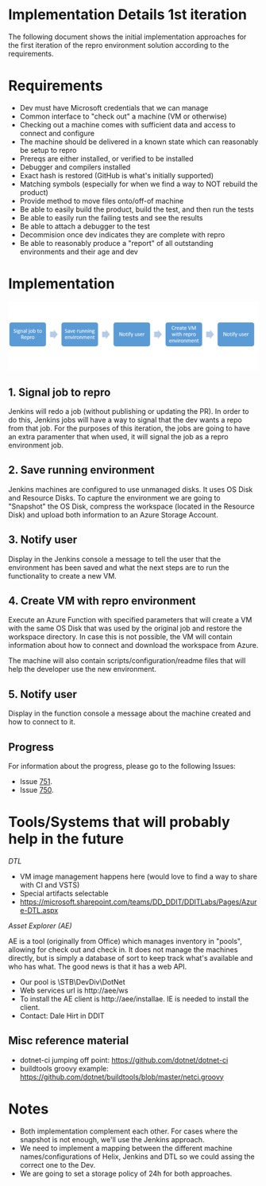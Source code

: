 # Implementation Details 1st iteration
The following document shows the initial implementation approaches for the first iteration of the repro environment solution according to the requirements.

# Requirements
- Dev must have Microsoft credentials that we can manage
- Common interface to "check out" a machine (VM or otherwise)
- Checking out a machine comes with sufficient data and access to connect and configure 
- The machine should be delivered in a known state which can reasonably be setup to repro
- Prereqs are either installed, or verified to be installed
- Debugger and compilers installed
- Exact hash is restored (GitHub is what's initially supported)
- Matching symbols (especially for when we find a way to NOT rebuild the product)
- Provide method to move files onto/off-of machine
- Be able to easily build the product, build the test, and then run the tests
- Be able to easily run the failing tests and see the results
- Be able to attach a debugger to the test
- Decommision once dev indicates they are complete with repro
- Be able to reasonably produce a "report" of all outstanding environments and their age and dev

# Implementation 
![Implementation](./implementation.PNG?raw=true)

## 1. Signal job to repro
Jenkins will redo a job (without publishing or updating the PR). In order to do this, Jenkins jobs will have a way to signal that the dev wants a repo from that job. For the purposes of this iteration, the jobs are going to have an extra paramenter that when used, it will signal the job as a repro environment job.

## 2. Save running environment
Jenkins machines are configured to use unmanaged disks. It uses OS Disk and Resource Disks. To capture the environment we are going to "Snapshot" the OS Disk, compress the workspace (located in the Resource Disk) and upload both information to an Azure Storage Account.

## 3. Notify user
Display in the Jenkins console a message to tell the user that the environment has been saved and what the next steps are to run the functionality to create a new VM.

## 4. Create VM with repro environment
Execute an Azure Function with specified parameters that will create a VM with the same OS Disk that was used by the original job and restore the workspace directory. 
In case this is not possible, the VM will contain information about how to connect and download the workspace from Azure.

The machine will also contain scripts/configuration/readme files that will help the developer use the new environment.

## 5. Notify user
Display in the function console a message about the machine created and how to connect to it.

## Progress
For information about the progress, please go to the following Issues:
- Issue [751](https://github.com/dotnet/core-eng/issues/751).
- Issue [750](https://github.com/dotnet/core-eng/issues/750).

# Tools/Systems that will probably help in the future
*DTL*
- VM image management happens here (would love to find a way to share with CI and VSTS)
- Special artifacts selectable
- https://microsoft.sharepoint.com/teams/DD_DDIT/DDITLabs/Pages/Azure-DTL.aspx

*Asset Explorer (AE)*

AE is a tool (originally from Office) which manages inventory in "pools", allowing for check out and check in.  It does not manage the machines directly, but is simply a database of sort to keep track what's available and who has what.  The good news is that it has a web API.

- Our pool is \STB\DevDiv\DotNet
- Web services url is http://aee/ws
- To install the AE client is http://aee/installae.  IE is needed to install the client.
- Contact: Dale Hirt in DDIT

## Misc reference material
- dotnet-ci jumping off point: https://github.com/dotnet/dotnet-ci
- buildtools groovy example: https://github.com/dotnet/buildtools/blob/master/netci.groovy 

# Notes
- Both implementation complement each other. For cases where the snapshot is not enough, we'll use the Jenkins approach.
- We need to implement a mapping between the different machine names/configurations of Helix, Jenkins and DTL so we could assing the correct one to the Dev.
- We are going to set a storage policy of 24h for both approaches.
